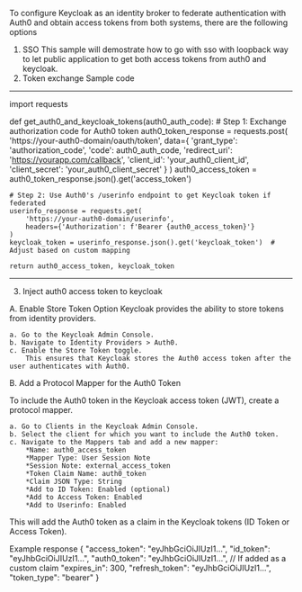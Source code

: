 To configure Keycloak as an identity broker to federate authentication with Auth0 and obtain access tokens from both systems, there are the following options
1. SSO
This sample will demostrate how to go with sso with loopback way to let public application to get both access tokens from auth0 and keycloak.
2. Token exchange
Sample code
---------------------------------------------------------------------------------
import requests

def get_auth0_and_keycloak_tokens(auth0_auth_code):
    # Step 1: Exchange authorization code for Auth0 token
    auth0_token_response = requests.post(
        'https://your-auth0-domain/oauth/token',
        data={
            'grant_type': 'authorization_code',
            'code': auth0_auth_code,
            'redirect_uri': 'https://yourapp.com/callback',
            'client_id': 'your_auth0_client_id',
            'client_secret': 'your_auth0_client_secret'
        }
    )
    auth0_access_token = auth0_token_response.json().get('access_token')

    # Step 2: Use Auth0's /userinfo endpoint to get Keycloak token if federated
    userinfo_response = requests.get(
        'https://your-auth0-domain/userinfo',
        headers={'Authorization': f'Bearer {auth0_access_token}'}
    )
    keycloak_token = userinfo_response.json().get('keycloak_token')  # Adjust based on custom mapping

    return auth0_access_token, keycloak_token
---------------------------------------------------------------------------------

3. Inject auth0 access token to keycloak

A. Enable Store Token Option
Keycloak provides the ability to store tokens from identity providers.

    a. Go to the Keycloak Admin Console.
    b. Navigate to Identity Providers > Auth0.
    c. Enable the Store Token toggle.
        This ensures that Keycloak stores the Auth0 access token after the user authenticates with Auth0.

B. Add a Protocol Mapper for the Auth0 Token

To include the Auth0 token in the Keycloak access token (JWT), create a protocol mapper.

    a. Go to Clients in the Keycloak Admin Console.
    b. Select the client for which you want to include the Auth0 token.
    c. Navigate to the Mappers tab and add a new mapper:
        *Name: auth0_access_token
        *Mapper Type: User Session Note
        *Session Note: external_access_token
        *Token Claim Name: auth0_token
        *Claim JSON Type: String
        *Add to ID Token: Enabled (optional)
        *Add to Access Token: Enabled
        *Add to Userinfo: Enabled

This will add the Auth0 token as a claim in the Keycloak tokens (ID Token or Access Token).

Example response
{
  "access_token": "eyJhbGciOiJIUzI1...",
  "id_token": "eyJhbGciOiJIUzI1...",
  "auth0_token": "eyJhbGciOiJIUzI1...",   // If added as a custom claim
  "expires_in": 300,
  "refresh_token": "eyJhbGciOiJIUzI1...",
  "token_type": "bearer"
}